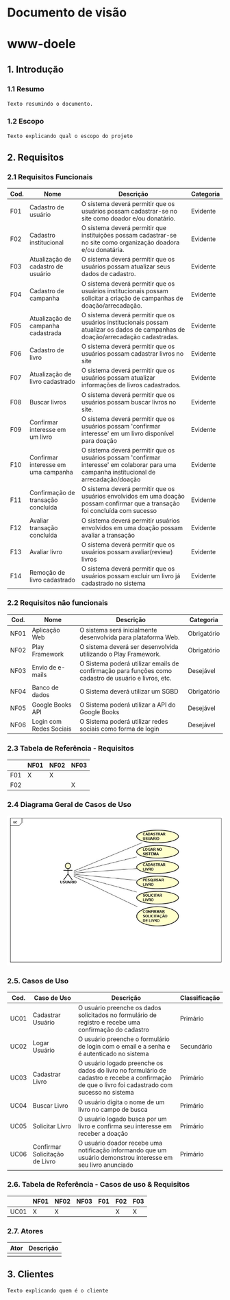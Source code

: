 # Documento de visão
# www-doele
## 1. Introdução
### 1.1 Resumo

    Texto resumindo o documento.

### 1.2 Escopo

    Texto explicando qual o escopo do projeto

## 2. Requisitos

### 2.1 Requisitos Funcionais

| Cod. | Nome | Descrição | Categoria |
| -------- | -------- | -------- | -------- |
| F01 | Cadastro de usuário | O sistema deverá permitir que os usuários possam cadastrar-se no site como doador e/ou donatário. |	Evidente|
| F02 | Cadastro institucional | O sistema deverá permitir que instituições possam cadastrar-se no site como organização doadora e/ou donatária. |	Evidente|
| F03 | Atualização de cadastro de usuário | O sistema deverá permitir que os usuários possam atualizar seus dados de cadastro. |	Evidente|
| F04 | Cadastro de campanha | O sistema deverá permitir que os usuários institucionais possam solicitar a criação de campanhas de doação/arrecadação. |	Evidente|
| F05 | Atualização de campanha cadastrada| O sistema deverá permitir que os usuários institucionais possam atualizar os dados de campanhas de doação/arrecadação cadastradas. |	Evidente|
| F06 | Cadastro de livro | O sistema deverá permitir que os usuários possam cadastrar livros no site | Evidente|
| F07 | Atualização de livro cadastrado | O sistema deverá permitir que os usuários possam atualizar informações de livros cadastrados. | Evidente|
| F08 | Buscar livros | O sistema deverá permitir que os usuários possam buscar livros no site. | Evidente|
| F09 | Confirmar interesse em um livro | O sistema deverá permitir que os usuários possam 'confirmar interesse' em um livro disponível para doação | Evidente|
| F10 | Confirmar interesse em uma campanha | O sistema deverá permitir que os usuários possam 'confirmar interesse' em colaborar para uma campanha institucional de arrecadação/doação | Evidente|
| F11 | Confirmação de transação concluída | O sistema deverá permitir que os usuários envolvidos em uma doação possam confirmar que a transação foi concluída com sucesso | Evidente|
| F12 | Avaliar transação concluída | O sistema deverá permitir usuários envolvidos em uma doação possam avaliar a transação | Evidente|
| F13 | Avaliar livro | O sistema deverá permitir que os usuários possam avaliar(review) livros | Evidente|
| F14 | Remoção de livro cadastrado | O sistema deverá permitir que os usuários possam excluir um livro já cadastrado no sistema | Evidente|


### 2.2 Requisitos não funcionais

| Cod. | Nome | Descrição | Categoria |
| -------- | -------- | -------- | -------- |
| NF01 | Aplicação Web | O sistema será  inicialmente desenvolvida para plataforma Web. | Obrigatório|
| NF02 | Play Framework | O sistema deverá ser desenvolvida utilizando o Play Framework. | Obrigatório|
| NF03 | Envio de e-mails | O Sistema poderá utilizar emails de confirmação para funções como cadastro de usuário e livros, etc. | Desejável|
| NF04 | Banco de dados | O Sistema deverá utilizar um SGBD  | Obrigatório|
| NF05 | Google Books API | O Sistema poderá utilizar a API do Google Books | Desejável|
| NF06 | Login com Redes Sociais | O Sistema poderá utilizar redes sociais como forma de login  | Desejável|


### 2.3 Tabela de Referência - Requisitos

| | NF01 | NF02 | NF03 |
| -------- | -------- | -------- | -------- |
| F01 | X | X |	|
| F02 |  | | X |

### 2.4 Diagrama Geral de Casos de Uso

![Diagrama de casos de uso](diagrama-cdu.jpeg)

### 2.5. Casos de Uso

| Cod. | Caso de Uso | Descrição | Classificação |
| -------- | -------- | -------- | -------- |
| UC01 | Cadastrar Usuário | O usuário preenche os dados solicitados no formulário de registro e recebe uma confirmação do cadastro | Primário |
| UC02 | Logar Usuário | O usuário preenche o formulário de login com o email e a senha e é autenticado no sistema | Secundário |
| UC03 | Cadastrar Livro | O usuário logado preenche os dados do livro no formulário de cadastro e recebe a confirmação de que o livro foi cadastrado com sucesso no sistema | Primário |
| UC04 | Buscar Livro | O usuário digita o nome de um livro no campo de busca | Primário |
| UC05 | Solicitar Livro | O usuário logado busca por um livro e confirma seu interesse em receber a doação | Primário |
| UC06 | Confirmar Solicitação de Livro | O usuário doador recebe uma notificação informando que um usuário demonstrou interesse em seu livro anunciado | Primário |

### 2.6. Tabela de Referência - Casos de uso & Requisitos

| | NF01 | NF02 | NF03 | F01 | F02 | F03 |
| -------- | -------- | -------- | -------- | -------- | -------- | -------- |
| UC01 | X | X | | | X | X |

### 2.7. Atores

| Ator | Descrição |
| -------- | -------- |
| | |  

## 3. Clientes

    Texto explicando quem é o cliente

